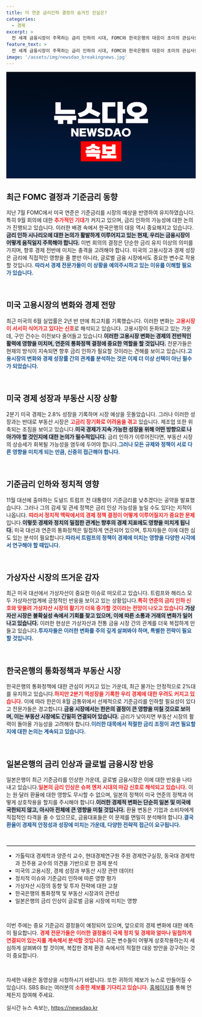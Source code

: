 ```yaml
---
title: 미 연준 금리인하 결정의 숨겨진 진실은?
categories:
  - 경제
excerpt: >
  전 세계 금융시장이 주목하는 금리 인하의 시대, FOMC와 한국은행의 대응이 초미의 관심사로 떠오르고 있습니다. 이제 가상자산과 경제 전망이 갈림길에 놓인 이 시점, 전문가들과 함께 그 향방을 파헤쳐봅니다!
feature_text: >
  전 세계 금융시장이 주목하는 금리 인하의 시대, FOMC와 한국은행의 대응이 초미의 관심사로 떠오르고 있습니다. 이제 가상자산과 경제 전망이 갈림길에 놓인 이 시점, 전문가들과 함께 그 향방을 파헤쳐봅니다!
image: '/assets/img/newsdao_breakingnews.jpg'
---
```


<p><img src="/assets/img/newsdao_breakingnews.jpg" alt="flaretime 속보" /></p>

<h2 data-ke-size="size26">최근 FOMC 결정과 기준금리 동향</h2>

<p data-ke-size="size16">지난 7월 FOMC에서 미국 연준은 기준금리를 시장의 예상을 반영하여 유지하였습니다. 특히 9월 회의에 대한 <b><span style="color: #ee2323;">추가적인 기대</span></b>가 커지고 있으며, 금리 인하의 가능성에 대한 논의가 진행되고 있습니다. 이러한 배경 속에서 한국은행의 대응 역시 중요해지고 있습니다. <b><span style="background-color: #21538527;">금리 인하 시나리오에 대한 논의가 활발하게 이루어지고 있는 현재, 우리는 금융시장이 어떻게 움직일지 주목해야 합니다.</span></b> 이번 회의의 결정은 단순한 금리 유지 이상의 의미를 가지며, 향후 경제 전반에 미치는 충격을 고려해야 합니다. 미국의 고용시장과 경제 성장은 금리에 직접적인 영향을 줄 뿐만 아니라, 글로벌 금융 시장에서도 중요한 변수로 작용할 것입니다. <b><span style="color: #1a5490;">따라서 경제 전문가들이 이 상황을 예의주시하고 있는 이유를 이해할 필요가 있습니다.</span></b></p>

<p data-ke-size="size16">&nbsp;</p>

<h2 data-ke-size="size26">미국 고용시장의 변화와 경제 전망</h2>

<p data-ke-size="size16">최근 미국의 6월 실업률은 2년 반 만에 최고치를 기록했습니다. 이러한 변화는 <b><span style="color: #ee2323;">고용시장이 서서히 식어가고 있다는 신호</span></b>로 해석되고 있습니다. 고용시장이 둔화되고 있는 가운데, 구인 건수는 이전보다 줄어들고 있습니다.<b><span style="background-color: #21538527;">이러한 고용시장 변화는 경제의 전반적인 활력에 영향을 미치며, 연준의 통화정책 결정에 중요한 역할을 할 것입니다.</span></b> 전문가들은 현재의 방식이 지속되면 향후 금리 인하가 필요할 것이라는 견해를 보이고 있습니다.<b><span style="color: #1a5490;">고용시장의 변화와 경제 성장률 간의 관계를 분석하는 것은 이제 더 이상 선택이 아닌 필수가 되었습니다.</span></b></p>

<p data-ke-size="size16">&nbsp;</p>

<h2 data-ke-size="size26">미국 경제 성장과 부동산 시장 상황</h2>

<p data-ke-size="size16">2분기 미국 경제는 2.8% 성장을 기록하며 시장 예상을 웃돌았습니다. 그러나 이러한 성장과는 반대로 부동산 시장은 <b><span style="color: #ee2323;">고금리 장기화로 어려움을 겪고</span></b> 있습니다. 제조업 또한 위축되는 조짐을 보이고 있습니다.<b><span style="background-color: #21538527;">미국 경제가 지속 가능한 성장을 위해 어떤 방향으로 나아가야 할 것인지에 대한 논의가 필수적입니다.</span></b> 금리 인하가 이루어진다면, 부동산 시장의 상승세가 회복될 가능성을 염두에 두어야 합니다.<b><span style="color: #1a5490;">그러나 모든 규제와 정책이 서로 다른 영향을 미치게 되는 만큼, 신중히 접근해야 합니다.</span></b></p>

<p data-ke-size="size16">&nbsp;</p>

<h2 data-ke-size="size26">기준금리 인하와 정치적 영향</h2>

<p data-ke-size="size16">11월 대선에 출마하는 도널드 트럼프 전 대통령이 기준금리를 낮추겠다는 공약을 발표했습니다. 그러나 그의 감세 및 관세 정책은 금리 인상 가능성을 높일 수도 있다는 지적이 나옵니다. <b><span style="color: #ee2323;">따라서 정치적 맥락에서의 경제 정책 결정이 어떻게 이루어질지가 중요한 문제</span></b>입니다.<b><span style="background-color: #21538527;">이렇듯 경제와 정치의 밀접한 관계는 향후의 경제 지표에도 영향을 미치게 됩니다.</span></b> 미국 대선과 연준의 통화정책은 밀접하게 연관되어 있으며, 투자자들은 이에 대한 심도 있는 분석이 필요합니다.<b><span style="color: #1a5490;">따라서 트럼프의 정책이 경제에 미치는 영향을 다양한 시각에서 연구해야 할 때입니다.</span></b></p>

<p data-ke-size="size16">&nbsp;</p>

<h2 data-ke-size="size26">가상자산 시장의 뜨거운 감자</h2>

<p data-ke-size="size16">최근 미국 대선에서 가상자산이 중요한 이슈로 떠오르고 있습니다. 트럼프와 해리스 모두 가상자산업계에 긍정적인 반응을 보이고 있는 상황입니다.<b><span style="color: #ee2323;">특히 연준의 금리 인하 신호와 맞물려 가상자산 시장의 활기가 더욱 증가할 것이라는 전망이 나오고 있습니다.</span></b><b><span style="background-color: #21538527;">가상자산 시장은 불확실성 속에서 기회를 찾고 있으며, 이에 따른 소통과 거래의 변화가 일어나고 있습니다.</span></b> 이러한 현상은 가상자산과 전통 금융 시장 간의 관계를 더욱 복잡하게 만들고 있습니다.<b><span style="color: #1a5490;">투자자들은 이러한 변화를 주의 깊게 살펴봐야 하며, 특별한 전략이 필요할 것입니다.</span></b></p>

<p data-ke-size="size16">&nbsp;</p>

<h2 data-ke-size="size26">한국은행의 통화정책과 부동산 시장</h2>

<p data-ke-size="size16">한국은행의 통화정책에 대한 관심이 커지고 있는 가운데, 최근 물가는 안정적으로 2%대를 유지하고 있습니다.<b><span style="color: #ee2323;">하지만 2분기 역성장을 기록한 우리 경제에 대한 우려도 커지고 있습니다.</span></b> 이에 따라 한은이 8월 금통위에서 선제적으로 기준금리를 인하할 필요성이 있다고 전문가들은 경고합니다.<b><span style="background-color: #21538527;">금융 시장에서는 한은의 결정이 큰 영향을 미칠 것으로 보이며, 이는 부동산 시장에도 긴밀히 연결되어 있습니다.</span></b> 금리가 낮아지면 부동산 시장의 활력이 돌아올 가능성을 고려해야 합니다.<b><span style="color: #1a5490;">이러한 대목에서 적절한 금리 조정이 과연 필요할지에 대한 논의는 계속되고 있습니다.</span></b></p>

<p data-ke-size="size16">&nbsp;</p>

<h2 data-ke-size="size26">일본은행의 금리 인상과 글로벌 금융시장 반응</h2>

<p data-ke-size="size16">일본은행이 최근 기준금리를 인상한 가운데, 글로벌 금융시장은 이에 대한 반응을 나타내고 있습니다.<b><span style="color: #ee2323;">일본의 금리 인상은 슈퍼 엔저 시대의 마감 신호로 해석되고 있습니다.</span></b> 이는 원·달러 환율에 대한 영향도 무시할 수 없으며, 일본의 정책이 미국 연준의 정책과 어떻게 상호작용을 할지를 주시해야 합니다.<b><span style="background-color: #21538527;">이러한 경제적 변화는 단순히 일본 및 미국에 국한되지 않고, 아시아 전체에 큰 영향을 미칠 것입니다.</span></b> 환율 변동은 기업과 소비자에게 직접적인 타격을 줄 수 있으므로, 금융대표들은 이 문제를 면밀히 분석해야 합니다.<b><span style="color: #1a5490;">결국 환율이 경제적 안정성과 성장에 미치는 가운데, 다양한 전략적 접근이 요구됩니다.</span></b></p>

<p data-ke-size="size16">&nbsp;</p>

<hr style="border: 1px solid #ccc;"/>

<ul>
    <li>가톨릭대 경제학과 양준석 교수, 현대경제연구원 주원 경제연구실장, 동국대 경제학과 전주용 교수의 의견을 기반으로 한 경제 분석</li>
    <li>미국의 고용시장, 경제 성장과 부동산 시장 관련 데이터</li>
    <li>정치적 이슈와 기준금리 인하에 따른 영향 평가</li>
    <li>가상자산 시장의 동향 및 투자 전략에 대한 고찰</li>
    <li>한국은행의 통화정책 및 부동산 시장과의 관련성</li>
    <li>일본은행의 금리 인상이 글로벌 금융 시장에 미치는 영향</li>
</ul>

<p data-ke-size="size16">&nbsp;</p>

<p data-ke-size="size16">이번 주에는 중요 기준금리 결정들이 예정되어 있으며, 앞으로의 경제 변화에 대한 예측이 필요합니다. <b><span style="color: #ee2323;">경제 전문가들은 이러한 결정들이 국제 정치 및 경제와 얼마나 밀접하게 연결되어 있는지를 계속해서 분석할 것입니다.</span></b> 모든 변수들이 어떻게 상호작용하는지 세심하게 살펴봐야 할 것이며, 복잡한 경제 환경 속에서의 적절한 대응 방안을 강구하는 것이 중요합니다.</p>

<p data-ke-size="size16">&nbsp;</p>

<p data-ke-size="size16">자세한 내용은 동영상을 시청하시기 바랍니다. 또한 귀하의 제보가 뉴스로 만들어질 수 있습니다. SBS Biz는 여러분의 <b><span style="color: #ee2323;">소중한 제보를 기다리고 있습니다.</span></b> <a href="https://url.kr/9pghjn">홈페이지</a>를 통해 언제든지 참여해 주세요.</p>
실시간 뉴스 속보는, <a href="https://newsdao.kr" rel="dofollow">https://newsdao.kr</a>


